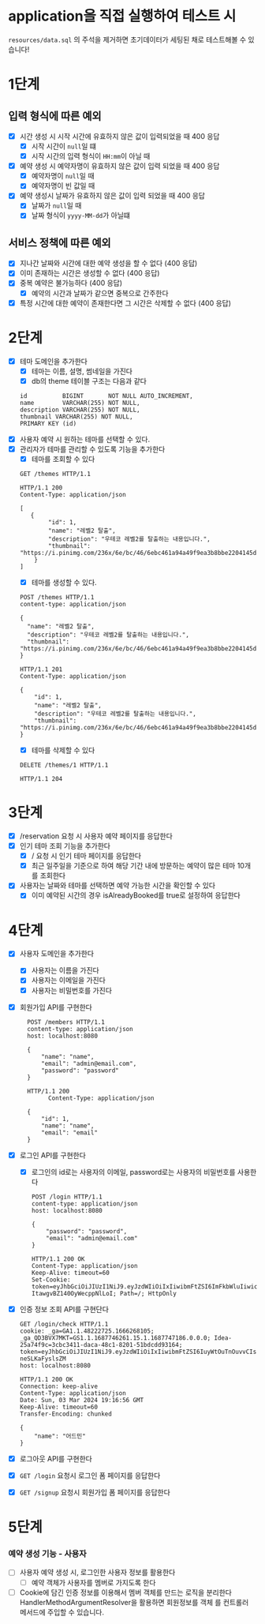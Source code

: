 # application을 직접 실행하여 테스트 시

`resources/data.sql` 의 주석을 제거하면 초기데이터가 세팅된 채로 테스트해볼 수 있습니다!

# 1단계

## 입력 형식에 따른 예외

- [x] 시간 생성 시 시작 시간에 유효하지 않은 값이 입력되었을 때 400 응답
    - [x] 시작 시간이 `null`일 떄
    - [x] 시작 시간의 입력 형식이 `HH:mm`이 아닐 때
- [x] 예약 생성 시 예약자명이 유효하지 않은 값이 입력 되었을 때 400 응답
    - [x] 예약자명이 `null`일 때
    - [x] 예약자명이 빈 값일 때
- [x] 예약 생성시 날짜가 유효하지 않은 값이 입력 되었을 때 400 응답
    - [x] 날짜가 `null`일 때
    - [x] 날짜 형식이 `yyyy-MM-dd`가 아닐떄

## 서비스 정책에 따른 예외

- [x] 지나간 날짜와 시간에 대한 예약 생성을 할 수 없다 (400 응답)
- [x] 이미 존재하는 시간은 생성할 수 없다 (400 응답)
- [x] 중복 예약은 불가능하다 (400 응답)
    - [x] 예약의 시간과 날짜가 같으면 중복으로 간주한다
- [x] 특정 시간에 대한 예약이 존재한다면 그 시간은 삭제할 수 없다 (400 응답)

# 2단계

- [x] 테마 도메인을 추가한다
    - [x] 테마는 이름, 설명, 썸네일을 가진다
    - [x] db의 theme 테이블 구조는 다음과 같다
  ```angular2html
  id          BIGINT       NOT NULL AUTO_INCREMENT,
  name        VARCHAR(255) NOT NULL,
  description VARCHAR(255) NOT NULL,
  thumbnail VARCHAR(255) NOT NULL,
  PRIMARY KEY (id)
  ```
- [x] 사용자 예약 시 원하는 테마를 선택할 수 있다.
- [x] 관리자가 테마를 관리할 수 있도록 기능을 추가한다
    - [x] 테마를 조회할 수 있다
  ```http request
  GET /themes HTTP/1.1
  ```
  ```http request
  HTTP/1.1 200 
  Content-Type: application/json
  
  [
     {
          "id": 1,
          "name": "레벨2 탈출",
          "description": "우테코 레벨2를 탈출하는 내용입니다.",
          "thumbnail": "https://i.pinimg.com/236x/6e/bc/46/6ebc461a94a49f9ea3b8bbe2204145d4.jpg"
      }
  ]
  ```
    - [x] 테마를 생성할 수 있다.
  ```http request
  POST /themes HTTP/1.1
  content-type: application/json
  
  {
    "name": "레벨2 탈출",
    "description": "우테코 레벨2를 탈출하는 내용입니다.",
    "thumbnail": "https://i.pinimg.com/236x/6e/bc/46/6ebc461a94a49f9ea3b8bbe2204145d4.jpg"
  }
  ```
  ```http request
  HTTP/1.1 201
  Content-Type: application/json
  
  {
      "id": 1,
      "name": "레벨2 탈출",
      "description": "우테코 레벨2를 탈출하는 내용입니다.",
      "thumbnail": "https://i.pinimg.com/236x/6e/bc/46/6ebc461a94a49f9ea3b8bbe2204145d4.jpg"
  }
   ```
    - [x] 테마를 삭제할 수 있다
  ```http request
  DELETE /themes/1 HTTP/1.1
  ```
  ```http request
  HTTP/1.1 204
  ```

# 3단계

- [x] /reservation 요청 시 사용자 예약 페이지를 응답한다
- [x] 인기 테마 조회 기능을 추가한다
    - [x] / 요청 시 인기 테마 페이지를 응답한다
    - [x] 최근 일주일을 기준으로 하여 해당 기간 내에 방문하는 예약이 많은 테마 10개를 조회한다
- [x] 사용자는 날짜와 테마를 선택하면 예약 가능한 시간을 확인할 수 있다
    - [x] 이미 예약된 시간의 경우 isAlreadyBooked를 true로 설정하여 응답한다

# 4단계

- [x] 사용자 도메인을 추가한다
    - [x] 사용자는 이름을 가진다
    - [x] 사용자는 이메일을 가진다
    - [x] 사용자는 비밀번호를 가진다
- [x] 회원가입 API를 구현한다
  ```http request
    POST /members HTTP/1.1
    content-type: application/json
    host: localhost:8080
  
    {
        "name": "name",
        "email": "admin@email.com",
        "password": "password"
    }
  ```
  ```http request
    HTTP/1.1 200
          Content-Type: application/json
  
    {
        "id": 1,
        "name": "name",
        "email": "email"
    }
  ```

- [x] 로그인 API를 구현한다
    - [x] 로그인의 id로는 사용자의 이메일, password로는 사용자의 비밀번호를 사용한다
      ```http request
      POST /login HTTP/1.1
      content-type: application/json
      host: localhost:8080
    
      {
          "password": "password",
          "email": "admin@email.com"
      }
      ```
      ```http request
      HTTP/1.1 200 OK
      Content-Type: application/json
      Keep-Alive: timeout=60
      Set-Cookie: token=eyJhbGciOiJIUzI1NiJ9.eyJzdWIiOiIxIiwibmFtZSI6ImFkbWluIiwicm9sZSI6IkFETUlOIn0.cwnHsltFeEtOzMHs2Q5-ItawgvBZ140OyWecppNlLoI; Path=/; HttpOnly
      ```

- [x] 인증 정보 조회 API를 구현단다
  ```http request
  GET /login/check HTTP/1.1
  cookie: _ga=GA1.1.48222725.1666268105; _ga_QD3BVX7MKT=GS1.1.1687746261.15.1.1687747186.0.0.0; Idea-25a74f9c=3cbc3411-daca-48c1-8201-51bdcdd93164; token=eyJhbGciOiJIUzI1NiJ9.eyJzdWIiOiIxIiwibmFtZSI6IuyWtOuTnOuvvCIsInJvbGUiOiJBRE1JTiJ9.vcK93ONRQYPFCxT5KleSM6b7cl1FE-neSLKaFyslsZM
  host: localhost:8080
  ```
  ```http request
  HTTP/1.1 200 OK
  Connection: keep-alive
  Content-Type: application/json
  Date: Sun, 03 Mar 2024 19:16:56 GMT
  Keep-Alive: timeout=60
  Transfer-Encoding: chunked
  
  {
      "name": "어드민"
  }
  ```
- [x] 로그아웃 API를 구현한다

- [x] `GET /login` 요청시 로그인 폼 페이지를 응답한다
- [x] `GET /signup` 요청시 회원가입 폼 페이지를 응답한다

# 5단계

### 예약 생성 기능 - 사용자

- [ ] 사용자 예약 생성 시, 로그인한 사용자 정보를 활용한다
    - [ ] 예약 객체가 사용자를 멤버로 가지도록 한다
- [ ] Cookie에 담긴 인증 정보를 이용해서 멤버 객체를 만드는 로직을 분리한다
  HandlerMethodArgumentResolver을 활용하면 회원정보를 객체 를 컨트롤러 메서드에 주입할 수 있습니다.
